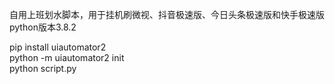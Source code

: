 自用上班划水脚本，用于挂机刷微视、抖音极速版、今日头条极速版和快手极速版  
python版本3.8.2

pip install uiautomator2  
python -m uiautomator2 init  
python script.py  


